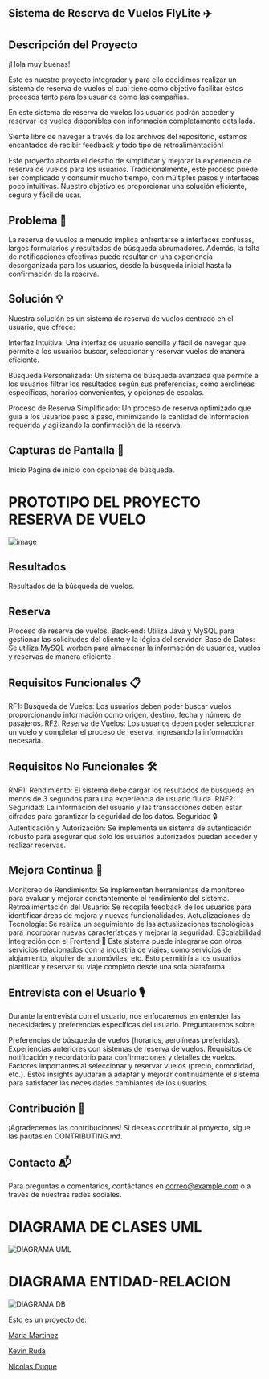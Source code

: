 ## Sistema de Reserva de Vuelos  FlyLite ✈️

## Descripción del Proyecto  
¡Hola muy buenas!

Este es nuestro proyecto integrador y para ello decidimos realizar un sistema de reserva de vuelos el cual tiene como objetivo facilitar estos procesos tanto para los usuarios como las compañias.

En este sistema de reserva de vuelos los usuarios podrán acceder y reservar los vuelos disponibles con información completamente detallada.

Siente libre de navegar a través de los archivos del repositorio, estamos encantados de recibir feedback y todo tipo de retroalimentación!

Este proyecto aborda el desafío de simplificar y mejorar la experiencia de reserva de vuelos para los usuarios. Tradicionalmente, este proceso puede ser complicado y consumir mucho tiempo, con múltiples pasos y interfaces poco intuitivas. Nuestro objetivo es proporcionar una solución eficiente, segura y fácil de usar.

## Problema 🤔
La reserva de vuelos a menudo implica enfrentarse a interfaces confusas, largos formularios y resultados de búsqueda abrumadores. Además, la falta de notificaciones efectivas puede resultar en una experiencia desorganizada para los usuarios, desde la búsqueda inicial hasta la confirmación de la reserva.

##  Solución 💡
Nuestra solución es un sistema de reserva de vuelos centrado en el usuario, que ofrece:

Interfaz Intuitiva: Una interfaz de usuario sencilla y fácil de navegar que permite a los usuarios buscar, seleccionar y reservar vuelos de manera eficiente.

Búsqueda Personalizada: Un sistema de búsqueda avanzada que permite a los usuarios filtrar los resultados según sus preferencias, como aerolíneas específicas, horarios convenientes, y opciones de escalas.

Proceso de Reserva Simplificado: Un proceso de reserva optimizado que guía a los usuarios paso a paso, minimizando la cantidad de información requerida y agilizando la confirmación de la reserva.


## Capturas de Pantalla 📸
Inicio
Página de inicio con opciones de búsqueda.

# PROTOTIPO DEL PROYECTO RESERVA DE VUELO 

![image](https://github.com/ad-nicolas/ReservaVuelos/assets/92681721/4f2ca636-e7c6-40d4-831b-702337759de3)

## Resultados
Resultados de la búsqueda de vuelos.

## Reserva
Proceso de reserva de vuelos.
Back-end: Utiliza Java  y MySQL  para gestionar las solicitudes del cliente y la lógica del servidor.
Base de Datos: Se utiliza MySQL   worben para almacenar la información de usuarios, vuelos y reservas de manera eficiente.
## Requisitos Funcionales 📋
RF1: Búsqueda de Vuelos: Los usuarios deben poder buscar vuelos proporcionando información como origen, destino, fecha y número de pasajeros.
RF2: Reserva de Vuelos: Los usuarios deben poder seleccionar un vuelo y completar el proceso de reserva, ingresando la información necesaria.
## Requisitos No Funcionales 🛠️
RNF1: Rendimiento: El sistema debe cargar los resultados de búsqueda en menos de 3 segundos para una experiencia de usuario fluida.
RNF2: Seguridad: La información del usuario y las transacciones deben estar cifradas para garantizar la seguridad de los datos.
Seguridad 🔒
Autenticación y Autorización: Se implementa un sistema de autenticación robusto para asegurar que solo los usuarios autorizados puedan acceder y realizar reservas.

## Mejora Continua 🔄
Monitoreo de Rendimiento: Se implementan herramientas de monitoreo para evaluar y mejorar constantemente el rendimiento del sistema.
Retroalimentación del Usuario: Se recopila feedback de los usuarios para identificar áreas de mejora y nuevas funcionalidades.
Actualizaciones de Tecnología: Se realiza un seguimiento de las actualizaciones tecnológicas para incorporar nuevas características y mejorar la seguridad.
EScalabilidad
Integración con el Frontend 🔄
Este sistema puede integrarse con otros servicios relacionados con la industria de viajes, como servicios de alojamiento, alquiler de automóviles, etc. Esto permitiría a los usuarios planificar y reservar su viaje completo desde una sola plataforma.

## Entrevista con el Usuario 🎙️
Durante la entrevista con el usuario, nos enfocaremos en entender las necesidades y preferencias específicas del usuario. Preguntaremos sobre:

Preferencias de búsqueda de vuelos (horarios, aerolíneas preferidas).
Experiencias anteriores con sistemas de reserva de vuelos.
Requisitos de notificación y recordatorio para confirmaciones y detalles de vuelos.
Factores importantes al seleccionar y reservar vuelos (precio, comodidad, etc.).
Estos insights ayudarán a adaptar y mejorar continuamente el sistema para satisfacer las necesidades cambiantes de los usuarios.

## Contribución 🤝
¡Agradecemos las contribuciones! Si deseas contribuir al proyecto, sigue las pautas en CONTRIBUTING.md.

## Contacto 📬
Para preguntas o comentarios, contáctanos en correo@example.com o a través de nuestras redes sociales.


# DIAGRAMA DE CLASES UML

![DIAGRAMA UML](https://github.com/ad-nicolas/ReservaVuelos/assets/92681721/ba89ad11-8b1d-44c9-a29c-be0bbfe6cb27)


# DIAGRAMA ENTIDAD-RELACION

![DIAGRAMA DB](https://github.com/ad-nicolas/ReservaVuelos/blob/eb02d955f39a0aeb625a1bf048f015f985d13eb8/assets/Diagrama%20Entidad-Relacion.png)




Esto es un proyecto de:

[Maria Martinez](https://github.com/Mariayey12)

[Kevin Ruda](https://github.com/ElKev117)

[Nicolas Duque](https://github.com/ad-nicolas)
